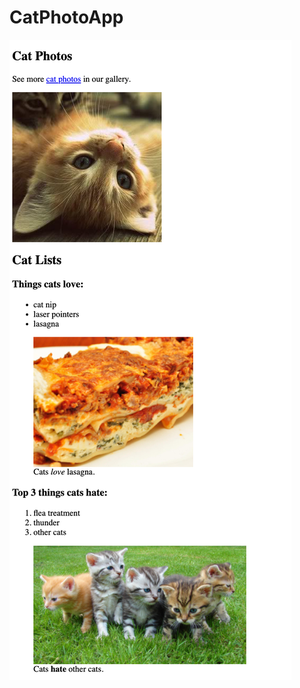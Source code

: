 # CatPhotoApp
![color Markers](https://github.com/MonicaLiu828/FreeCodeCamp-CSS-Course-Learning/blob/main/CatPhotoApp/image.png)